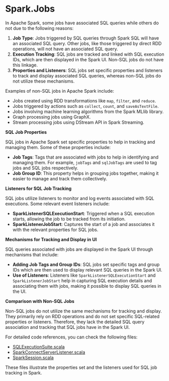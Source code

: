# Spark.Jobs

In Apache Spark, some jobs have associated SQL queries while others do not due to the following reasons:

1. **Job Type**: Jobs triggered by SQL queries through Spark SQL will have an associated SQL query. Other jobs, like those triggered by direct RDD operations, will not have an associated SQL query.
2. **Execution Tracking**: SQL jobs are tracked and linked with SQL execution IDs, which are then displayed in the Spark UI. Non-SQL jobs do not have this linkage.
3. **Properties and Listeners**: SQL jobs set specific properties and listeners to track and display associated SQL queries, whereas non-SQL jobs do not utilize these mechanisms.

Examples of non-SQL jobs in Apache Spark include:

* Jobs created using RDD transformations like `map`, `filter`, and `reduce`.
* Jobs triggered by actions such as `collect`, `count`, and `saveAsTextFile`.
* Jobs involving machine learning algorithms from the Spark MLlib library.
* Graph processing jobs using GraphX.
* Stream processing jobs using DStream API in Spark Streaming.

**SQL Job Properties**

SQL jobs in Apache Spark set specific properties to help in tracking and managing them. Some of these properties include:

* **Job Tags**: Tags that are associated with jobs to help in identifying and managing them. For example, `jobTags` and `sqlJobTags` are used to tag jobs and SQL jobs respectively.
* **Job Group ID**: This property helps in grouping jobs together, making it easier to manage and track them collectively.

**Listeners for SQL Job Tracking**

SQL jobs utilize listeners to monitor and log events associated with SQL executions. Some relevant event listeners include:

* **SparkListenerSQLExecutionStart**: Triggered when a SQL execution starts, allowing the job to be tracked from its initiation.
* **SparkListenerJobStart**: Captures the start of a job and associates it with the relevant properties for SQL jobs.

**Mechanisms for Tracking and Display in UI**

SQL queries associated with jobs are displayed in the Spark UI through mechanisms that include:

* **Adding Job Tags and Group IDs**: SQL jobs set specific tags and group IDs which are then used to display relevant SQL queries in the Spark UI.
* **Use of Listeners**: Listeners like `SparkListenerSQLExecutionStart` and `SparkListenerJobStart` help in capturing SQL execution details and associating them with jobs, making it possible to display SQL queries in the UI.

**Comparison with Non-SQL Jobs**

Non-SQL jobs do not utilize the same mechanisms for tracking and display. They primarily rely on RDD operations and do not set specific SQL-related properties or listeners. Therefore, they lack the detailed SQL query association and tracking that SQL jobs have in the Spark UI.

For detailed code references, you can check the following files:

* [SQLExecutionSuite.scala](https://github.com/apache/spark/blob/b078c0d6e2adf7eb0ee7d4742a6c52864440226e/sql/core/src/test/scala/org/apache/spark/sql/execution/SQLExecutionSuite.scala#L177-L274)
* [SparkConnectServerListener.scala](https://github.com/apache/spark/blob/b078c0d6e2adf7eb0ee7d4742a6c52864440226e/sql/connect/server/src/main/scala/org/apache/spark/sql/connect/ui/SparkConnectServerListener.scala#L46-L129)
* [SparkSession.scala](https://github.com/apache/spark/blob/b078c0d6e2adf7eb0ee7d4742a6c52864440226e/sql/core/src/main/scala/org/apache/spark/sql/SparkSession.scala#L89-L175)

These files illustrate the properties set and the listeners used for SQL job tracking in Spark.
